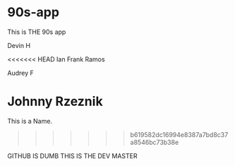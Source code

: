# 90s-app
This is THE 90s app

Devin H

<<<<<<< HEAD
Ian Frank Ramos

Audrey F

Johnny Rzeznik
=======
This is a Name.
>>>>>>> b619582dc16994e8387a7bd8c37a8546bc73b38e


GITHUB IS DUMB
THIS IS THE DEV MASTER